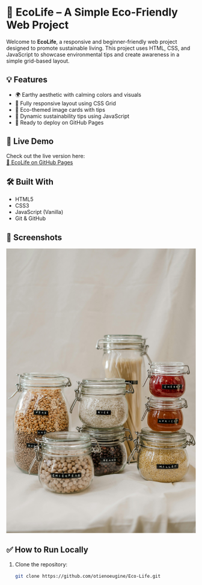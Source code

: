 # 🌿 EcoLife – A Simple Eco-Friendly Web Project

Welcome to **EcoLife**, a responsive and beginner-friendly web project designed to promote sustainable living. This project uses HTML, CSS, and JavaScript to showcase environmental tips and create awareness in a simple grid-based layout.

## 💡 Features

- 🌍 Earthy aesthetic with calming colors and visuals
- 📱 Fully responsive layout using CSS Grid
- 📸 Eco-themed image cards with tips
- 🔁 Dynamic sustainability tips using JavaScript
- 🔗 Ready to deploy on GitHub Pages



## 🚀 Live Demo

Check out the live version here:  
[🔗 EcoLife on GitHub Pages](https://otienoeugine.github.io/Eco-Life/)

## 🛠️ Built With

- HTML5
- CSS3
- JavaScript (Vanilla)
- Git & GitHub

## 📸 Screenshots

![Screenshot](assets/pic-1.jpg)

## ✅ How to Run Locally

1. Clone the repository:
   ```bash
   git clone https://github.com/otienoeugine/Eco-Life.git

